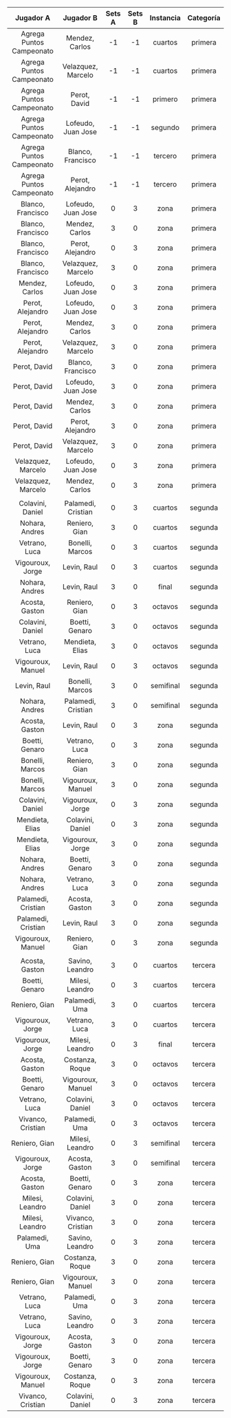 |        Jugador A         |     Jugador B      |  Sets A  |  Sets B  |  Instancia  |  Categoría  |
|:------------------------:|:------------------:|:--------:|:--------:|:-----------:|:-----------:|
| Agrega Puntos Campeonato |   Mendez, Carlos   |    -1    |    -1    |   cuartos   |   primera   |
| Agrega Puntos Campeonato | Velazquez, Marcelo |    -1    |    -1    |   cuartos   |   primera   |
| Agrega Puntos Campeonato |    Perot, David    |    -1    |    -1    |   primero   |   primera   |
| Agrega Puntos Campeonato | Lofeudo, Juan Jose |    -1    |    -1    |   segundo   |   primera   |
| Agrega Puntos Campeonato | Blanco, Francisco  |    -1    |    -1    |   tercero   |   primera   |
| Agrega Puntos Campeonato |  Perot, Alejandro  |    -1    |    -1    |   tercero   |   primera   |
|    Blanco, Francisco     | Lofeudo, Juan Jose |    0     |    3     |    zona     |   primera   |
|    Blanco, Francisco     |   Mendez, Carlos   |    3     |    0     |    zona     |   primera   |
|    Blanco, Francisco     |  Perot, Alejandro  |    0     |    3     |    zona     |   primera   |
|    Blanco, Francisco     | Velazquez, Marcelo |    3     |    0     |    zona     |   primera   |
|      Mendez, Carlos      | Lofeudo, Juan Jose |    0     |    3     |    zona     |   primera   |
|     Perot, Alejandro     | Lofeudo, Juan Jose |    0     |    3     |    zona     |   primera   |
|     Perot, Alejandro     |   Mendez, Carlos   |    3     |    0     |    zona     |   primera   |
|     Perot, Alejandro     | Velazquez, Marcelo |    3     |    0     |    zona     |   primera   |
|       Perot, David       | Blanco, Francisco  |    3     |    0     |    zona     |   primera   |
|       Perot, David       | Lofeudo, Juan Jose |    3     |    0     |    zona     |   primera   |
|       Perot, David       |   Mendez, Carlos   |    3     |    0     |    zona     |   primera   |
|       Perot, David       |  Perot, Alejandro  |    3     |    0     |    zona     |   primera   |
|       Perot, David       | Velazquez, Marcelo |    3     |    0     |    zona     |   primera   |
|    Velazquez, Marcelo    | Lofeudo, Juan Jose |    0     |    3     |    zona     |   primera   |
|    Velazquez, Marcelo    |   Mendez, Carlos   |    0     |    3     |    zona     |   primera   |
|                          |                    |          |          |             |             |
|     Colavini, Daniel     | Palamedi, Cristian |    0     |    3     |   cuartos   |   segunda   |
|      Nohara, Andres      |   Reniero, Gian    |    3     |    0     |   cuartos   |   segunda   |
|      Vetrano, Luca       |  Bonelli, Marcos   |    0     |    3     |   cuartos   |   segunda   |
|     Vigouroux, Jorge     |    Levin, Raul     |    0     |    3     |   cuartos   |   segunda   |
|      Nohara, Andres      |    Levin, Raul     |    3     |    0     |    final    |   segunda   |
|      Acosta, Gaston      |   Reniero, Gian    |    0     |    3     |   octavos   |   segunda   |
|     Colavini, Daniel     |   Boetti, Genaro   |    3     |    0     |   octavos   |   segunda   |
|      Vetrano, Luca       |  Mendieta, Elias   |    3     |    0     |   octavos   |   segunda   |
|    Vigouroux, Manuel     |    Levin, Raul     |    0     |    3     |   octavos   |   segunda   |
|       Levin, Raul        |  Bonelli, Marcos   |    3     |    0     |  semifinal  |   segunda   |
|      Nohara, Andres      | Palamedi, Cristian |    3     |    0     |  semifinal  |   segunda   |
|      Acosta, Gaston      |    Levin, Raul     |    0     |    3     |    zona     |   segunda   |
|      Boetti, Genaro      |   Vetrano, Luca    |    0     |    3     |    zona     |   segunda   |
|     Bonelli, Marcos      |   Reniero, Gian    |    3     |    0     |    zona     |   segunda   |
|     Bonelli, Marcos      | Vigouroux, Manuel  |    3     |    0     |    zona     |   segunda   |
|     Colavini, Daniel     |  Vigouroux, Jorge  |    0     |    3     |    zona     |   segunda   |
|     Mendieta, Elias      |  Colavini, Daniel  |    0     |    3     |    zona     |   segunda   |
|     Mendieta, Elias      |  Vigouroux, Jorge  |    3     |    0     |    zona     |   segunda   |
|      Nohara, Andres      |   Boetti, Genaro   |    3     |    0     |    zona     |   segunda   |
|      Nohara, Andres      |   Vetrano, Luca    |    3     |    0     |    zona     |   segunda   |
|    Palamedi, Cristian    |   Acosta, Gaston   |    3     |    0     |    zona     |   segunda   |
|    Palamedi, Cristian    |    Levin, Raul     |    3     |    0     |    zona     |   segunda   |
|    Vigouroux, Manuel     |   Reniero, Gian    |    0     |    3     |    zona     |   segunda   |
|                          |                    |          |          |             |             |
|      Acosta, Gaston      |  Savino, Leandro   |    3     |    0     |   cuartos   |   tercera   |
|      Boetti, Genaro      |  Milesi, Leandro   |    0     |    3     |   cuartos   |   tercera   |
|      Reniero, Gian       |   Palamedi, Uma    |    3     |    0     |   cuartos   |   tercera   |
|     Vigouroux, Jorge     |   Vetrano, Luca    |    3     |    0     |   cuartos   |   tercera   |
|     Vigouroux, Jorge     |  Milesi, Leandro   |    0     |    3     |    final    |   tercera   |
|      Acosta, Gaston      |  Costanza, Roque   |    3     |    0     |   octavos   |   tercera   |
|      Boetti, Genaro      | Vigouroux, Manuel  |    3     |    0     |   octavos   |   tercera   |
|      Vetrano, Luca       |  Colavini, Daniel  |    3     |    0     |   octavos   |   tercera   |
|    Vivanco, Cristian     |   Palamedi, Uma    |    0     |    3     |   octavos   |   tercera   |
|      Reniero, Gian       |  Milesi, Leandro   |    0     |    3     |  semifinal  |   tercera   |
|     Vigouroux, Jorge     |   Acosta, Gaston   |    3     |    0     |  semifinal  |   tercera   |
|      Acosta, Gaston      |   Boetti, Genaro   |    0     |    3     |    zona     |   tercera   |
|     Milesi, Leandro      |  Colavini, Daniel  |    3     |    0     |    zona     |   tercera   |
|     Milesi, Leandro      | Vivanco, Cristian  |    3     |    0     |    zona     |   tercera   |
|      Palamedi, Uma       |  Savino, Leandro   |    0     |    3     |    zona     |   tercera   |
|      Reniero, Gian       |  Costanza, Roque   |    3     |    0     |    zona     |   tercera   |
|      Reniero, Gian       | Vigouroux, Manuel  |    3     |    0     |    zona     |   tercera   |
|      Vetrano, Luca       |   Palamedi, Uma    |    0     |    3     |    zona     |   tercera   |
|      Vetrano, Luca       |  Savino, Leandro   |    0     |    3     |    zona     |   tercera   |
|     Vigouroux, Jorge     |   Acosta, Gaston   |    3     |    0     |    zona     |   tercera   |
|     Vigouroux, Jorge     |   Boetti, Genaro   |    3     |    0     |    zona     |   tercera   |
|    Vigouroux, Manuel     |  Costanza, Roque   |    0     |    3     |    zona     |   tercera   |
|    Vivanco, Cristian     |  Colavini, Daniel  |    0     |    3     |    zona     |   tercera   |